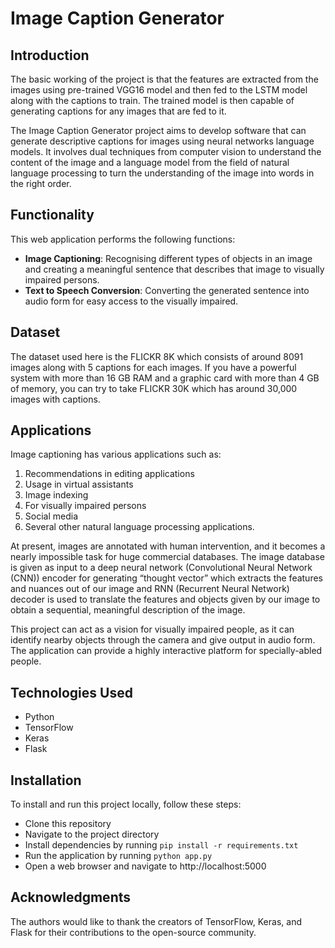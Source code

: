 # Image Caption Generator

## Introduction
The basic working of the project is that the features are extracted from the images using pre-trained VGG16 model and then fed to the LSTM model along with the captions to train. The trained model is then capable of generating captions for any images that are fed to it.

The Image Caption Generator project aims to develop software that can generate descriptive captions for images using neural networks language models. It involves dual techniques from computer vision to understand the content of the image and a language model from the field of natural language processing to turn the understanding of the image into words in the right order.

## Functionality

This web application performs the following functions:

- **Image Captioning**: Recognising different types of objects in an image and creating a meaningful sentence that describes that image to visually impaired persons.
- **Text to Speech Conversion**: Converting the generated sentence into audio form for easy access to the visually impaired.


## Dataset
The dataset used here is the FLICKR 8K which consists of around 8091 images along with 5 captions for each images. If you have a powerful system with more than 16 GB RAM and a graphic card with more than 4 GB of memory, you can try to take FLICKR 30K which has around 30,000 images with captions.

## Applications

Image captioning has various applications such as:

1. Recommendations in editing applications
2. Usage in virtual assistants
3. Image indexing
4. For visually impaired persons
5. Social media
6. Several other natural language processing applications.

At present, images are annotated with human intervention, and it becomes a nearly impossible task for huge commercial databases. The image database is given as input to a deep neural network (Convolutional Neural Network (CNN)) encoder for generating “thought vector” which extracts the features and nuances out of our image and RNN (Recurrent Neural Network) decoder is used to translate the features and objects given by our image to obtain a sequential, meaningful description of the image.

This project can act as a vision for visually impaired people, as it can identify nearby objects through the camera and give output in audio form. The application can provide a highly interactive platform for specially-abled people.


## Technologies Used

- Python
- TensorFlow
- Keras
- Flask

## Installation

To install and run this project locally, follow these steps:

- Clone this repository
- Navigate to the project directory
- Install dependencies by running `pip install -r requirements.txt`
- Run the application by running `python app.py`
- Open a web browser and navigate to http://localhost:5000

## Acknowledgments

The authors would like to thank the creators of TensorFlow, Keras, and Flask for their contributions to the open-source community.
